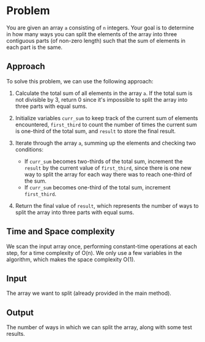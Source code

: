 # Problem

You are given an array `a` consisting of `n` integers. Your goal is to determine in how many ways you can split the elements of the array into three contiguous parts (of non-zero length) such that the sum of elements in each part is the same.

## Approach

To solve this problem, we can use the following approach:

1. Calculate the total sum of all elements in the array `a`. If the total sum is not divisible by 3, return 0 since it's impossible to split the array into three parts with equal sums.

2. Initialize variables `curr_sum` to keep track of the current sum of elements encountered, `first_third` to count the number of times the current sum is one-third of the total sum, and `result` to store the final result.

3. Iterate through the array `a`, summing up the elements and checking two conditions:
   - If `curr_sum` becomes two-thirds of the total sum, increment the `result` by the current value of `first_third`, since there is one new way to split the array for each way there was to reach one-third of the sum.
   - If `curr_sum` becomes one-third of the total sum, increment `first_third`.

4. Return the final value of `result`, which represents the number of ways to split the array into three parts with equal sums.

## Time and Space complexity

We scan the input array once, performing constant-time operations at each step, for a time complexity of O(n).
We only use a few variables in the algorithm, which makes the space complexity O(1).

## Input

The array we want to split (already provided in the main method).

## Output

The number of ways in which we can split the array, along with some test results.